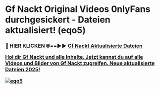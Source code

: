 # Gf Nackt Original Videos 0nlyFans durchgesickert - Dateien aktualisiert! (eqo5)

<h3>🔴 HIER KLICKEN 🌐==►► <a href="https://tinyurl.com/h6vf6nb8" rel="nofollow">Gf Nackt Aktualisierte Dateien

Hol dir Gf Nackt und alle Inhalte. Jetzt kannst du auf alle Videos und Bilder von Gf Nackt zugreifen. Neue aktualisierte Dateien 2025!

[![eqo5](https://i.imgur.com/sD4kR3V.gif)](https://tinyurl.com/h6vf6nb8)
